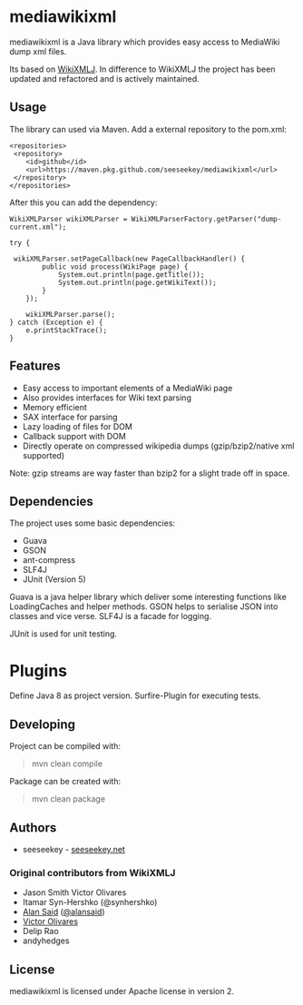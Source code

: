 # mediawikixml

mediawikixml is a Java library which provides easy access to MediaWiki dump xml files. 

Its based on [WikiXMLJ](https://github.com/delip/wikixmlj). In difference to WikiXMLJ the project has been updated and
refactored and is actively maintained.

## Usage

The library can used via Maven. Add a external repository to the pom.xml:

```
<repositories>
 <repository>
 	<id>github</id>
 	<url>https://maven.pkg.github.com/seeseekey/mediawikixml</url>
 </repository>
</repositories>
```

After this you can add the dependency:

```
WikiXMLParser wikiXMLParser = WikiXMLParserFactory.getParser("dump-current.xml");

try {

 wikiXMLParser.setPageCallback(new PageCallbackHandler() {
		public void process(WikiPage page) {
			System.out.println(page.getTitle());
			System.out.println(page.getWikiText());
		}
	});

	wikiXMLParser.parse();
} catch (Exception e) {
	e.printStackTrace();
}
```

## Features

* Easy access to important elements of a MediaWiki page
* Also provides interfaces for Wiki text parsing
* Memory efficient
* SAX interface for parsing
* Lazy loading of files for DOM
* Callback support with DOM
* Directly operate on compressed wikipedia dumps (gzip/bzip2/native xml supported)

Note: gzip streams are way faster than bzip2 for a slight trade off in space.

## Dependencies

The project uses some basic dependencies:

* Guava
* GSON
* ant-compress
* SLF4J
* JUnit (Version 5)

Guava is a java helper library which deliver some interesting functions like LoadingCaches and helper methods. GSON 
helps to serialise JSON into classes and vice verse. SLF4J is a facade for logging.

JUnit is used for unit testing.

# Plugins

Define Java 8 as project version. Surfire-Plugin for executing tests.

## Developing

Project can be compiled with:

> mvn clean compile

Package can be created with:

> mvn clean package

## Authors

* seeseekey - [seeseekey.net](https://seeseekey.net)

### Original contributors from WikiXMLJ

* Jason Smith 
 Victor Olivares
* Itamar Syn-Hershko (@synhershko)
* [Alan Said](http://github.com/alansaid) ([@alansaid](http://twitter.com/alansaid))  
* [Victor Olivares](http://github.com/treedust)  
* Delip Rao
* andyhedges

## License

mediawikixml is licensed under Apache license in version 2.
